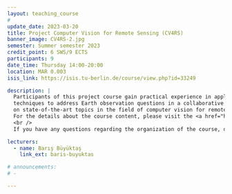 ```yaml
---
layout: teaching_course
#
update_date: 2023-03-20
title: Project Computer Vision for Remote Sensing (CV4RS)
banner_image: CV4RS-2.jpg
semester: Summer semester 2023
credit_point: 6 SWS/9 ECTS
participants: 9
date_time: Thursday 14:00-20:00
location: MAR 0.003
isis_link: https://isis.tu-berlin.de/course/view.php?id=33249

description: |
  Participants of this project course gain practical experience in applying computer vision
  techniques to address Earth observation questions in a collaborative team and acquire knowledge
  on state-of-the-art topics in the field of computer vision for remote sensing.
  For the details about the course content, please visit the <a href="https://moseskonto.tu-berlin.de/moses/modultransfersystem/bolognamodule/beschreibung/anzeigen.html?nummer=41012&version=2&sprache=2" target="_blank">Moses</a> page. <br />
  <br />
  If you have any questions regarding the organization of the course, do not hesitate to contact us at: <a href="mailto:sekr@rsim.tu-berlin.de">sekr@rsim.tu-berlin.de</a>.

lecturers:
  - name: Barış Büyüktaş
    link_ext: baris-buyuktas

# announcements:
# -

---
```

